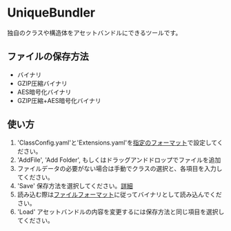 # UniqueBundler
独自のクラスや構造体をアセットバンドルにできるツールです。

## ファイルの保存方法
- バイナリ
- GZIP圧縮バイナリ
- AES暗号化バイナリ
- GZIP圧縮+AES暗号化バイナリ

## 使い方
1. 'ClassConfig.yaml'と'Extensions.yaml'を[指定のフォーマット]()で設定してください。
2. 'AddFile', 'Add Folder', もしくはドラッグアンドドロップでファイルを追加
3. ファイルデータの必要がない場合は手動でクラスの選択と、各項目を入力してください。
4. 'Save' 保存方法を選択してください。[詳細]()
5. 読み込む際は[ファイルフォーマット]()に従ってバイナリとして読み込んでください。
6. 'Load' アセットバンドルの内容を変更するには保存方法と同じ項目を選択してください。